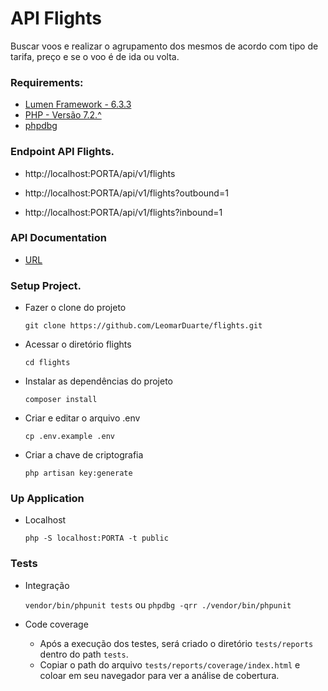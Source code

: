 # API Flights

Buscar voos e realizar o agrupamento dos mesmos de acordo com tipo de tarifa, preço e se o voo é de ida ou volta.

### Requirements:
- [Lumen Framework - 6.3.3](https://lumen.laravel.com/docs/6.x)
- [PHP - Versão 7.2.^](https://www.php.net/downloads.php)
- [phpdbg](https://imasters.com.br/back-end/gerando-code-coverage-com-phpunit-e-phpdbg)

### Endpoint API Flights.

- http://localhost:PORTA/api/v1/flights

- http://localhost:PORTA/api/v1/flights?outbound=1

- http://localhost:PORTA/api/v1/flights?inbound=1

### API Documentation

- [URL](https://documenter.getpostman.com/view/2613074/TVReeBHS)

### Setup Project.

- Fazer o clone do projeto
    
    `git clone https://github.com/LeomarDuarte/flights.git`

- Acessar o diretório flights
    
    `cd flights
    `
- Instalar as dependências do projeto

    `composer install`

- Criar e editar o arquivo .env

    `cp .env.example .env`

- Criar a chave de criptografia

    `php artisan key:generate`

### Up Application

- Localhost
    
    `php -S localhost:PORTA -t public`

### Tests

- Integração

    `vendor/bin/phpunit tests` ou `phpdbg -qrr ./vendor/bin/phpunit`

- Code coverage

    - Após a execução dos testes, será criado o diretório `tests/reports` dentro do path `tests`.
    - Copiar o path do arquivo `tests/reports/coverage/index.html` e coloar em seu navegador para ver a análise de cobertura.